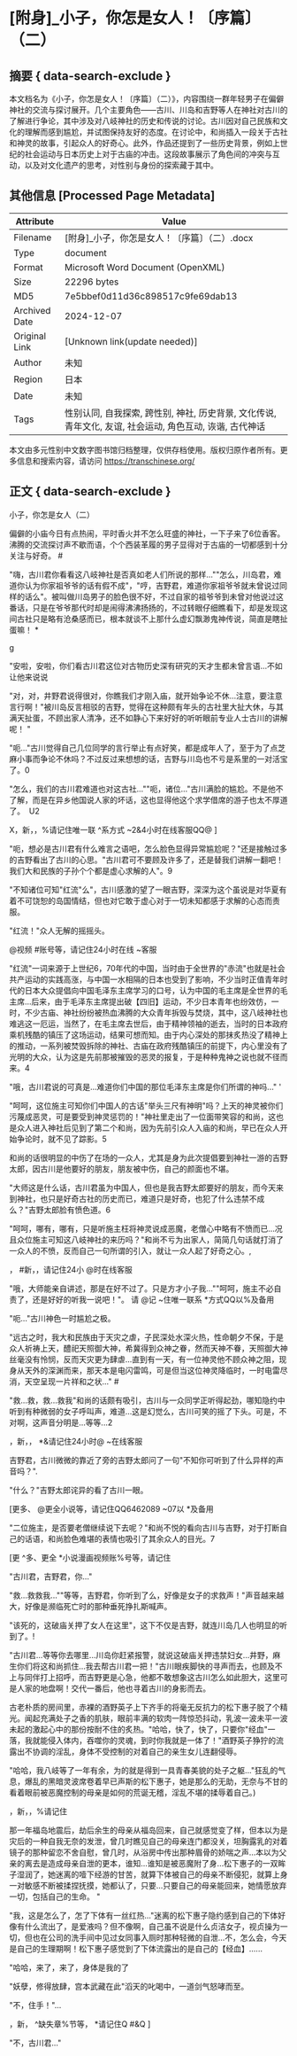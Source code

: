 # [附身]_小子，你怎是女人！〔序篇〕（二）



## 摘要  { data-search-exclude }

<!-- tcd_abstract -->
本文档名为《小子，你怎是女人！〔序篇〕（二）》，内容围绕一群年轻男子在偏僻神社的交流与探讨展开。几个主要角色——古川、川岛和吉野等人在神社对古川的了解进行争论，其中涉及对八岐神社的历史和传说的讨论。古川因对自己民族和文化的理解而感到尴尬，并试图保持友好的态度。在讨论中，和尚插入一段关于古社和神灵的故事，引起众人的好奇心。此外，作品还提到了一些历史背景，例如上世纪的社会运动与日本历史上对于古庙的冲击。这段故事展示了角色间的冲突与互动，以及对文化遗产的思考，对性别与身份的探索藏于其中。

<!-- tcd_abstract_end -->

## 其他信息 [Processed Page Metadata]

| Attribute       | Value                                  |
|-----------------|----------------------------------------|
| Filename        | [附身]_小子，你怎是女人！〔序篇〕（二）.docx                             |
| Type            | document                                 |
| Format          | Microsoft Word Document (OpenXML)                               |
| Size            | 22296 bytes                           |
| MD5             | 7e5bbef0d11d36c898517c9fe69dab13                                  |
| Archived Date   | 2024-12-07                             |
| Original Link   | [Unknown link(update needed)]                         |
| Author          | 未知                               |
| Region          | 日本                               |
| Date            | 未知                                 |
| Tags            | 性别认同, 自我探索, 跨性别, 神社, 历史背景, 文化传说, 青年文化, 友谊, 社会运动, 角色互动, 诙谐, 古代神话                                 |

本文由多元性别中文数字图书馆归档整理，仅供存档使用。版权归原作者所有。更多信息和搜索内容，请访问 <https://transchinese.org/>


## 正文 { data-search-exclude }

<!-- tcd_main_text -->
小子，你怎是女人（二）





偏僻的小庙今日有点热闹，平时香火并不怎么旺盛的神社，一下子来了6位香客。沸腾的交流探讨声不歇而语，个个西装革履的男子显得对于古庙的一切都感到十分关注与好奇。 #









"嗨，古川君你看看这八岐神社是否真如老人们所说的那样...""怎么，川岛君，难道你认为你家祖爷爷的话有假不成"，"哼，吉野君，难道你家祖爷爷就未曾说过同样的话么"。被叫做川岛男子的脸色很不好，不过自家的祖爷爷到未曾对他说过这番话，只是在爷爷那代时却是闹得沸沸扬扬的，不过转眼仔细瞧看下，却是发现这间古社只是略有沧桑感而已，根本就谈不上那什么虚幻飘渺鬼神传说，简直是瞎扯蛋嘛！ *







g





"安啦，安啦，你们看古川君这位对古物历史深有研究的天才生都未曾言语...不如让他来说说









"对，对，井野君说得很对，你瞧我们才刚入庙，就开始争论不休...注意，要注意言行啊！"被川岛反言相驳的吉野，觉得在这种颇有年头的古社里大扯大休，与其满天扯蛋，不顾出家人清净，还不如静心下来好好的听听眼前专业人士古川的讲解呢！ "







"呃..."古川觉得自己几位同学的言行举止有点好笑，都是成年人了，至于为了点芝麻小事而争论不休吗？不过反过来想想的话，吉野与川岛也不亏是系里的一对活宝了。0







"怎么，我们的古川君难道也对这古社...""呃，诸位..."古川满脸的尴尬。不是他不了解，而是在异乡他国说人家的坏话，这也显得他这个求学借席的游子也太不厚道了。  U2

X，新，，%请记住唯一联 ^系方式 ~2&4小时在线客服QQ@ ]





"呃，想必是古川君有什么难言之语吧，怎么脸色显得异常尴尬呢？"还是接触过多的吉野看出了古川的心思。"古川君可不要顾及许多了，还是替我们讲解一翻吧！我们大和民族的子孙个个都是虚心求解的人"。9





"不知诸位可知"红流"么"，古川感激的望了一眼吉野，深深为这个虽说是对华夏有着不可饶恕的岛国情结，但也对它敢于虚心对于一切未知都感于求解的心态而责服。





"红流！"众人无解的摇摇头。





  @视频 #账号等，请记住24小时在线 ~客服





"红流"一词来源于上世纪6，70年代的中国，当时由于全世界的"赤流"也就是社会共产运动的实践高涨，与中国一水相隔的日本也受到了影响，不少当时正值青年时代的日本大众提倡向中国毛泽东主席学习的口号，认为中国的毛主席是全世界的毛主席...后来，由于毛泽东主席提出破【四旧】运动，不少日本青年也纷效仿，一时，不少古庙、神社纷纷被热血沸腾的大众青年拆毁与焚烧，其中，这八岐神社也难逃这一厄运，当然了，在毛主席去世后，由于精神领袖的逝去，当时的日本政府乘机残酷的镇压了这场运动，结果可想而知。由于内心深处的那抹炙热没了精神上的推动，一系列被焚毁拆除的神社、古庙在政府残酷镇压的前提下，内心里没有了光明的大众，认为这是先前那被摧毁的恶灵的报复，于是种种鬼神之说也就不径而来。4







"哦，古川君说的可真是...难道你们中国的那位毛泽东主席是你们所谓的神吗..." '







"呵呵，这位施主可知你们中国人的古话"举头三尺有神明"吗？上天的神灵被你们污蔑成恶灵，可是要受到神灵惩罚的！"神社里走出了一位面带笑容的和尚，这也是众人进入神社后见到了第二个和尚，因为先前引众人入庙的和尚，早已在众人开始争论时，就不见了踪影。5







和尚的话很明显的中伤了在场的一众人，尤其是身为此次提倡要到神社一游的吉野太郎，因古川是他要好的朋友，朋友被中伤，自己的颜面也不堪。









"大师这是什么话，古川君虽为中国人，但也是我吉野太郎要好的朋友，而今天来到神社，也只是好奇古社的历史而已，难道只是好奇，也犯了什么违禁不成么？"吉野太郎脸有愤色道。6











"呵呵，哪有，哪有，只是听施主枉将神灵说成恶魔，老僧心中略有不愤而已...况且众位施主可知这八岐神社的来历吗？"和尚不亏为出家人，简简几句话就打消了一众人的不愤，反而自己一句所谓的引入，就让一众人起了好奇之心。,



， #新，，请记住24小 @时在线客服







"哦，大师能亲自讲述，那是在好不过了。只是方才小子我...""呵呵，施主不必自责了，还是好好的听我一说吧！"。 请 @记 ~住唯一联系 *方式QQ以%及备用







"呃..."古川神色一时尴尬之极。







"远古之时，我大和民族由于天灾之虐，子民深处水深火热，性命朝夕不保，于是众人祈祷上天，醴祀天照御大神，希冀得到众神之眷，然而天神不眷，天照御大神丝毫没有怜悯，反而天灾更为肆虐...直到有一天，有一位神灵他不顾众神之阻，现身从天外的深渊而来，那天本是电闪雷鸣，可是但当这位神灵降临时，一时电雷尽消，天空呈现一片祥和之状..." #











"救...救，救...救我"和尚的话颇有吸引，古川与一众同学正听得起劲，哪知隐约中听到有种微弱的女子呼叫声，难道...这是幻觉么，古川可笑的摇了下头。可是，不对啊，这声音分明是...等等...2



，新，， *&请记住24小时@ ~在线客服







吉野君，古川微微的靠近了旁的吉野太郎问了一句"不知你可听到了什么异样的声音吗？".







"什么？"吉野太郎诧异的看了古川一眼。





 [更多、 @更全小说等，请记住QQ6462089 ~07以 *及备用





"二位施主，是否要老僧继续说下去呢？"和尚不悦的看向古川与吉野，对于打断自己的话语，和尚脸色难堪的表情也吸引了其余众人的目光。7



 [更 ^多、更全 *小说漫画视频账%号等，请记住



"古川君，吉野君，你..."









"救...救救我...""等等，吉野君，你听到了么，好像是女子的求救声！"声音越来越大，好像是濒临死亡时的那种垂死挣扎斯喊声。









"该死的，这破庙关押了女人在这里"，这下不仅是吉野，就连川岛几人也明显的听到了。!









"古川君...等等你去哪里...川岛你赶紧报警，就说这破庙关押违禁妇女...井野，麻生你们将这和尚抓住...我去帮古川君一把！"古川眼疾脚快的寻声而去，也顾及不上与同伴打上招呼，而吉野更是心急，他都不敢想象这古川怎么如此胆大，这里可是人家的地盘啊！交代一番后，他也寻着古川的身影而去。















古老朴质的房间里，赤裸的酒野英子上下齐手的将毫无反抗力的松下惠子脱了个精光。闻起充满处子之香的肌肤，眼前丰满的软肉一阵惊恐抖动，乳波一波未平一波未起的激起心中的那份按耐不住的炙热。"哈哈，快了，快了，只要你"经血"一落，我就能侵入体内，吞噬你的灵魂，到时你我就是一体了！"酒野英子狰狞的流露出不协调的淫乱，身体不受控制的对着自己的亲生女儿连翻侵辱。









"哈哈，我八岐等了一年有余，为的就是得到一具青春美貌的处子之躯..."狂乱的气息，爆乱的黑暗灵波席卷着早已声斯的松下惠子，她是那么的无助，无奈与不甘的看着眼前被恶魔控制的母亲是如何的荒诞无稽，淫乱不堪的揉辱着自己。)





，新，，%请记住







那一年福岛地震后，劫后余生的母亲从福岛回来，自己就感觉变了样，但本以为是灾后的一种自我无奈的发泄，曾几时瞧见自己的母亲连门都没关，坦胸露乳的对着镜子的那种留恋不舍自慰，曾几时，从浴房中传出那种眉骨的娇喘之声...本以为父亲的离去是造成母亲自泄的更本，谁知...谁知是被恶魔附了身...松下惠子的一双眸子湿润了，她迷离的噎下经游的甘苦，就算下体被自己的母亲不断侵犯，就算上身一对敏感不断被揉捏抚摸，她都认了，只要...只要自己的母亲能回来，她情愿放弃一切，包括自己的生命。 "









"我，这是怎么了，怎了下体有一丝红热..."迷离的松下惠子隐约感到自己的下体好像有什么流出了，是爱液吗？但不像啊，自己虽不说是什么贞洁女子，视贞操为一切，但也在公司的洗手间中见过女同事入厕时那种轻微的自泄...不，怎么会，今天是自己的生理期啊！松下惠子感觉到了下体流露出的是自己的【经血】......







"哈哈，来了，来了，身体是我的了











"妖孽，修得放肆，宫本武藏在此"滔天的叱喝中，一道剑气怒哮而至。







"不，住手！"...



，新， ^缺失章%节等， *请记住Q #&Q ]





"不，古川君..."
<!-- tcd_main_text_end -->

